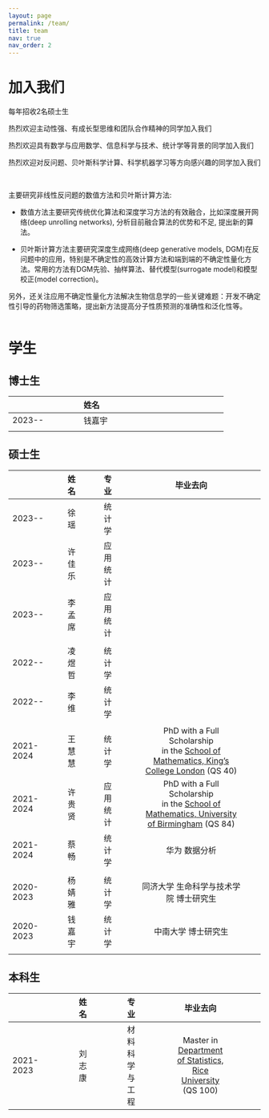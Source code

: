 ```yaml
---
layout: page
permalink: /team/
title: team
nav: true
nav_order: 2
---
```


# 加入我们
每年招收2名硕士生

热烈欢迎主动性强、有成长型思维和团队合作精神的同学加入我们

热烈欢迎具有数学与应用数学、信息科学与技术、统计学等背景的同学加入我们

热烈欢迎对反问题、贝叶斯科学计算、科学机器学习等方向感兴趣的同学加入我们

<br>

主要研究非线性反问题的数值方法和贝叶斯计算方法:
- 数值方法主要研究传统优化算法和深度学习方法的有效融合，比如深度展开网络(deep unrolling networks), 分析目前融合算法的优势和不足, 提出新的算法。
  
- 贝叶斯计算方法主要研究深度生成网络(deep generative models, DGM)在反问题中的应用，特别是不确定性的高效计算方法和端到端的不确定性量化方法。常用的方法有DGM先验、抽样算法、替代模型(surrogate model)和模型校正(model correction)。

另外，还关注应用不确定性量化方法解决生物信息学的一些关键难题：开发不确定性引导的药物筛选策略，提出新方法提高分子性质预测的准确性和泛化性等。

```markdown

```

# 学生
## 博士生

|   |     |     |     |     | 姓名  |     |     |     |     |  |     |     |     |     |   |     |     |     |     |
|:---------|------|------|------|------|:-----|------|------|------|------|:----|------|------|------|------|:--------------------------------------------------------------:|------|------|------|------|
| 2023-- |   |     |     |     | 钱嘉宇 |      |     |     |     |  |      |     |     |     | |     |     |     |     |
|  |   |     |     |     |  |      |     |     |     |  |      |     |     |     | |     |     |     |     |

## 硕士生

|    |      |      | 姓名  |      |      | 专业     |      |      | 毕业去向                                                      |      |      |
|:----------|------|------|:-------|------|------|:----------|------|------|:--------------------------------------------------------:|------|------|
| 2023--   |      |      | 徐 瑶  |      |      | 统计学   |      |      |                                                                |      |      |
| 2023--   |      |      | 许佳乐 |      |      | 应用统计   |      |      |                                                                |      |      |
| 2023--   |      |      | 李孟席 |      |      | 应用统计   |      |      |                                                                |      |      |
|   |      |      |  |      |      |    |      |      |                                                                |      |      |
| 2022--   |      |      | 凌煜哲 |      |      | 统计学   |      |      |                                                                |      |      |
| 2022--   |      |      | 李 维   |      |      | 统计学   |      |      |                                                                |      |      |
|   |      |      |  |      |      |    |      |      |                                                                |      |      |
| 2021-2024 |      |      | 王慧慧 |      |      | 统计学 |      |      | PhD with a Full Scholarship <br> in the [School of Mathematics, King’s College London](https://www.kcl.ac.uk/mathematics) (QS 40) |      |      |
| 2021-2024 |      |      | 许贵贤 |      |      | 应用统计 |      |      | PhD with a Full Scholarship <br> in the [School of Mathematics, University of Birmingham](https://www.birmingham.ac.uk/schools/mathematics) (QS 84) |      |      |
| 2021-2024 |      |      | 蔡畅   |      |      | 统计学   |      |      | 华为 数据分析                                                  |      |      |
|   |      |      |  |      |      |    |      |      |                                                                |      |      |
| 2020-2023 |      |      | 杨婧雅 |      |      | 统计学   |      |      | 同济大学 生命科学与技术学院  博士研究生                         |      |      |
| 2020-2023 |      |      | 钱嘉宇 |      |      | 统计学 |      |      | 中南大学 博士研究生                                            |      |      |
|   |      |      |  |      |      |    |      |      |                                                                |      |      |



## 本科生

|   |     |     |     |     | 姓名  |     |     |     |     | 专业 |     |     |     |     | 毕业去向 |     |     |     |     |
|:---------|------|------|------|------|:-----|------|------|------|------|:----|------|------|------|------|:--------------------------------------------------------------:|------|------|------|------|
| 2021-2023 |   |     |     |     | 刘志康 |      |     |     |     | 材料科学与工程 |      |     |     |     | Master in [Department of Statistics, Rice University](https://statistics.rice.edu/) (QS 100) |     |     |     |     |




